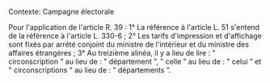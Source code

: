Contexte: Campagne électorale

Pour l'application de l'article R. 39 : 1° La référence à l'article L. 51 s'entend de la référence à l'article L. 330-6 ; 2° Les tarifs d'impression et d'affichage sont fixés par arrêté conjoint du ministre de l'intérieur et du ministre des affaires étrangères ; 3° Au treizième alinéa, il y a lieu de lire : " circonscription ” au lieu de : " département ”, " celle ” au lieu de : " celui ” et " circonscriptions ” au lieu de : " départements ”.